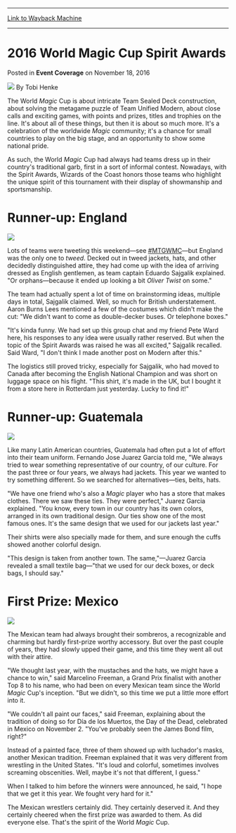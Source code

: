 
---
[Link to Wayback Machine](https://web.archive.org/web/20161119145344/http://magic.wizards.com/en/events/coverage/2016WMC/2016-world-magic-cup-spirit-awards-2016-11-18)

[_metadata_:author]:- "Tobi Henke"
[_metadata_:description]:- "The World Magic Cup is about intricate Team Sealed Deck construction, about solving the metagame puzzle of Team Unified Modern, about close calls and exciting games, with points and prizes, titles and trophies on the line. It's about all of these things, but then it is about so much more. It's a celebration of the worldwide Magic community; it's a chance for small countries to play on the big stage, and an opportunity to show some national pride."
[_metadata_:generator]:- "Drupal 7 (http://drupal.org)"
[_metadata_:node]:- "1103466"
[_metadata_:publish_date]:- "2016-11-18"
[_metadata_:source]:- "div-main-content"
[_metadata_:title]:- "2016 World Magic Cup Spirit Awards"
[_metadata_:wayback_capture_timestamp]:- "2016-11-19 14:53:44"
[_metadata_:wayback_raw_url]:- "https://web.archive.org/web/20161119145344id_/http://magic.wizards.com/en/events/coverage/2016WMC/2016-world-magic-cup-spirit-awards-2016-11-18"
[_metadata_:wayback_url]:- "http://magic.wizards.com/en/events/coverage/2016WMC/2016-world-magic-cup-spirit-awards-2016-11-18"
---


2016 World Magic Cup Spirit Awards
==================================



 Posted in **Event Coverage**
 on November 18, 2016 






![](https://media.magic.wizards.com/styles/auth_small/public/images/person/henke_author.jpg)
By Tobi Henke











The World *Magic* Cup is about intricate Team Sealed Deck construction, about solving the metagame puzzle of Team Unified Modern, about close calls and exciting games, with points and prizes, titles and trophies on the line. It's about all of these things, but then it is about so much more. It's a celebration of the worldwide *Magic* community; it's a chance for small countries to play on the big stage, and an opportunity to show some national pride.


As such, the World *Magic* Cup had always had teams dress up in their country's traditional garb, first in a sort of informal contest. Nowadays, with the Spirit Awards, Wizards of the Coast honors those teams who highlight the unique spirit of this tournament with their display of showmanship and sportsmanship.


Runner-up: England
==================


![](https://media.wizards.com/2016/events/2016wc/WMC-20161117-England-1234.jpg)


Lots of teams were tweeting this weekend—see [#MTGWMC](https://twitter.com/hashtag/MTGWMC)—but England was the only one to *tweed*. Decked out in tweed jackets, hats, and other decidedly distinguished attire, they had come up with the idea of arriving dressed as English gentlemen, as team captain Eduardo Sajgalik explained. "Or orphans—because it ended up looking a bit *Oliver Twist* on some."


The team had actually spent a lot of time on brainstorming ideas, multiple days in total, Sajgalik claimed. Well, so much for British understatement. Aaron Burns Lees mentioned a few of the costumes which didn't make the cut: "We didn't want to come as double-decker buses. Or telephone boxes."


"It's kinda funny. We had set up this group chat and my friend Pete Ward here, his responses to any idea were usually rather reserved. But when the topic of the Spirit Awards was raised he was all excited," Sajgalik recalled. Said Ward, "I don't think I made another post on Modern after this."


The logistics still proved tricky, especially for Sajgalik, who had moved to Canada after becoming the English National Champion and was short on luggage space on his flight. "This shirt, it's made in the UK, but I bought it from a store here in Rotterdam just yesterday. Lucky to find it!"


Runner-up: Guatemala
====================


![](https://media.wizards.com/2016/events/2016wc/WMC-20161117-Guatemala-3214.jpg)


Like many Latin American countries, Guatemala had often put a lot of effort into their team uniform. Fernando Jose Juarez Garcia told me, "We always tried to wear something representative of our country, of our culture. For the past three or four years, we always had jackets. This year we wanted to try something different. So we searched for alternatives—ties, belts, hats.


"We have one friend who's also a *Magic* player who has a store that makes clothes. There we saw these ties. They were perfect," Juarez Garcia explained. "You know, every town in our country has its own colors, arranged in its own traditional design. Our ties show one of the most famous ones. It's the same design that we used for our jackets last year."


Their shirts were also specially made for them, and sure enough the cuffs showed another colorful design.


"This design is taken from another town. The same,"—Juarez Garcia revealed a small textile bag—"that we used for our deck boxes, or deck bags, I should say."


First Prize: Mexico
===================


![](https://media.wizards.com/2016/events/2016wc/WMC-20161117-Mexico-3421.jpg)


The Mexican team had always brought their sombreros, a recognizable and charming but hardly first-prize worthy accessory. But over the past couple of years, they had slowly upped their game, and this time they went all out with their attire.


"We thought last year, with the mustaches and the hats, we might have a chance to win," said Marcelino Freeman, a Grand Prix finalist with another Top 8 to his name, who had been on every Mexican team since the World *Magic* Cup's inception. "But we didn't, so this time we put a little more effort into it.


"We couldn't all paint our faces," said Freeman, explaining about the tradition of doing so for Día de los Muertos, the Day of the Dead, celebrated in Mexico on November 2. "You've probably seen the James Bond film, right?"


Instead of a painted face, three of them showed up with luchador's masks, another Mexican tradition. Freeman explained that it was very different from wrestling in the United States. "It's loud and colorful, sometimes involves screaming obscenities. Well, maybe it's not that different, I guess."


When I talked to him before the winners were announced, he said, "I hope that we get it this year. We fought very hard for it."


The Mexican wrestlers certainly did. They certainly deserved it. And they certainly cheered when the first prize was awarded to them. As did everyone else. That's the spirit of the World *Magic* Cup.








